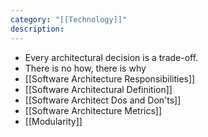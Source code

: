 ```yaml
---
category: "[[Technology]]"
description:
---
```



- Every architectural decision is a trade-off.
- There is no how, there is why
- [[Software Architecture Responsibilities]]
- [[Software Architectural Definition]]
- [[Software Architect Dos and Don'ts]]
- [[Software Architecture Metrics]]
- [[Modularity]]